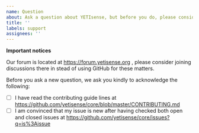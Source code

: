 ```yaml
---
name: Question
about: Ask a question about YETIsense, but before you do, please consider using our forum
title: ''
labels: support
assignees: ''
---
```

**Important notices**

Our forum is located at https://forum.yetisense.org , please consider joining discussions there in stead of using GitHub for these matters.

Before you ask a new question, we ask you kindly to acknowledge the following:

- [ ] I have read the contributing guide lines at https://github.com/yetisense/core/blob/master/CONTRIBUTING.md
- [ ] I am convinced that my issue is new after having checked both open and closed issues at https://github.com/yetisense/core/issues?q=is%3Aissue
